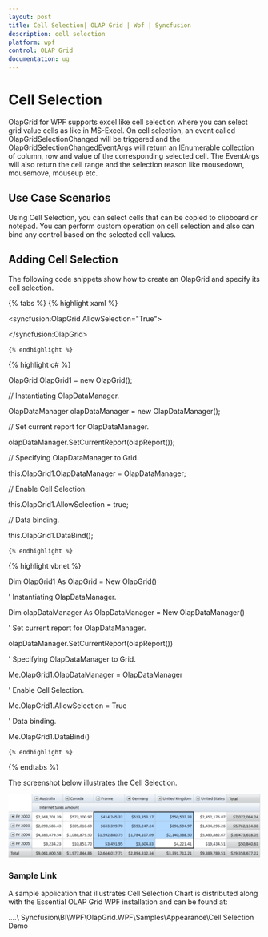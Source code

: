 ```yaml
---
layout: post
title: Cell Selection| OLAP Grid | Wpf | Syncfusion
description: cell selection
platform: wpf
control: OLAP Grid
documentation: ug
---
```


# Cell Selection

OlapGrid for WPF supports excel like cell selection where you can select grid value cells as like in MS-Excel. On cell selection, an event called OlapGridSelectionChanged will be triggered and the OlapGridSelectionChangedEventArgs will return an IEnumerable collection of column, row and value of the corresponding selected cell. The EventArgs will also return the cell range and the selection reason like mousedown, mousemove, mouseup etc.

## Use Case Scenarios

Using Cell Selection, you can select cells that can be copied to clipboard or notepad. You can perform custom operation on cell selection and also can bind any control based on the selected cell values.

## Adding Cell Selection 

The following code snippets show how to create an OlapGrid and specify its cell selection.

{% tabs %}
  {% highlight xaml %}

    

<!--Adding OlapGrid and Enabling Cell Selection-->

<syncfusion:OlapGrid AllowSelection="True"> 

</syncfusion:OlapGrid>

    {% endhighlight %}





  {% highlight c# %}

    

OlapGrid OlapGrid1 = new OlapGrid();

// Instantiating OlapDataManager.

OlapDataManager olapDataManager = new OlapDataManager();

// Set current report for OlapDataManager.

olapDataManager.SetCurrentReport(olapReport());

// Specifying OlapDataManager to Grid.

this.OlapGrid1.OlapDataManager = OlapDataManager;

// Enable Cell Selection.

this.OlapGrid1.AllowSelection = true;

// Data binding.

this.OlapGrid1.DataBind();

    {% endhighlight %}





  {% highlight vbnet %}

    



Dim OlapGrid1 As OlapGrid = New OlapGrid()

' Instantiating OlapDataManager. 

Dim olapDataManager As OlapDataManager = New OlapDataManager()

' Set current report for OlapDataManager.

olapDataManager.SetCurrentReport(olapReport())

' Specifying OlapDataManager to Grid.

Me.OlapGrid1.OlapDataManager = OlapDataManager

' Enable Cell Selection.

Me.OlapGrid1.AllowSelection = True

' Data binding.

Me.OlapGrid1.DataBind()

    {% endhighlight %}

{% endtabs %}





The screenshot below illustrates the Cell Selection.

![C:/Users/dwarageshmb/Desktop/Vol 4 Docs/Images/OlapGrid Cell Selection.png](Cell-Selection_images/Cell-Selection_img1.png)


### Sample Link

A sample application that illustrates Cell Selection Chart is distributed along with the Essential OLAP Grid WPF installation and can be found at:  

..\..\ Syncfusion\BI\WPF\OlapGrid.WPF\Samples\Appearance\Cell Selection Demo

